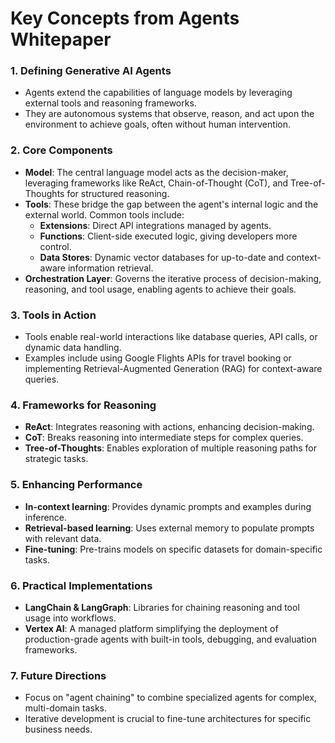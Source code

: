 # Key Concepts from Agents Whitepaper

### **1. Defining Generative AI Agents**
- Agents extend the capabilities of language models by leveraging external tools and reasoning frameworks.
- They are autonomous systems that observe, reason, and act upon the environment to achieve goals, often without human intervention.

### **2. Core Components**
- **Model**: The central language model acts as the decision-maker, leveraging frameworks like ReAct, Chain-of-Thought (CoT), and Tree-of-Thoughts for structured reasoning.
- **Tools**: These bridge the gap between the agent's internal logic and the external world. Common tools include:
  - **Extensions**: Direct API integrations managed by agents.
  - **Functions**: Client-side executed logic, giving developers more control.
  - **Data Stores**: Dynamic vector databases for up-to-date and context-aware information retrieval.
- **Orchestration Layer**: Governs the iterative process of decision-making, reasoning, and tool usage, enabling agents to achieve their goals.

### **3. Tools in Action**
- Tools enable real-world interactions like database queries, API calls, or dynamic data handling.
- Examples include using Google Flights APIs for travel booking or implementing Retrieval-Augmented Generation (RAG) for context-aware queries.

### **4. Frameworks for Reasoning**
- **ReAct**: Integrates reasoning with actions, enhancing decision-making.
- **CoT**: Breaks reasoning into intermediate steps for complex queries.
- **Tree-of-Thoughts**: Enables exploration of multiple reasoning paths for strategic tasks.

### **5. Enhancing Performance**
- **In-context learning**: Provides dynamic prompts and examples during inference.
- **Retrieval-based learning**: Uses external memory to populate prompts with relevant data.
- **Fine-tuning**: Pre-trains models on specific datasets for domain-specific tasks.

### **6. Practical Implementations**
- **LangChain & LangGraph**: Libraries for chaining reasoning and tool usage into workflows.
- **Vertex AI**: A managed platform simplifying the deployment of production-grade agents with built-in tools, debugging, and evaluation frameworks.

### **7. Future Directions**
- Focus on "agent chaining" to combine specialized agents for complex, multi-domain tasks.
- Iterative development is crucial to fine-tune architectures for specific business needs.
